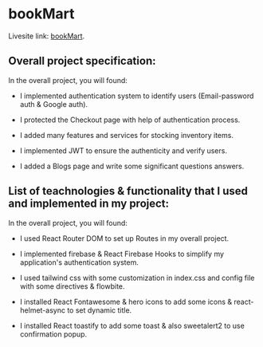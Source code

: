 # bookMart

Livesite link: [bookMart](https://book-mart-94d39.web.app/).

## Overall project specification:

In the overall project, you will found:

- I implemented authentication system to identify users (Email-password auth & Google auth).

- I protected the Checkout page with help of authentication process.

- I added many features and services for stocking inventory items.

- I implemented JWT to ensure the authenticity and verify users.

- I added a Blogs page and write some significant questions answers.

## List of teachnologies & functionality that I used and implemented in my project:

In the overall project, you will found:

- I used React Router DOM to set up Routes in my overall project.

- I implemented firebase & React Firebase Hooks to simplify my application's authentication system.

- I used tailwind css with some customization in index.css and config file with some directives & flowbite.

- I installed React Fontawesome & hero icons to add some icons & react-helmet-async to set dynamic title.

- I installed React toastify to add some toast & also sweetalert2 to use confirmation popup.

